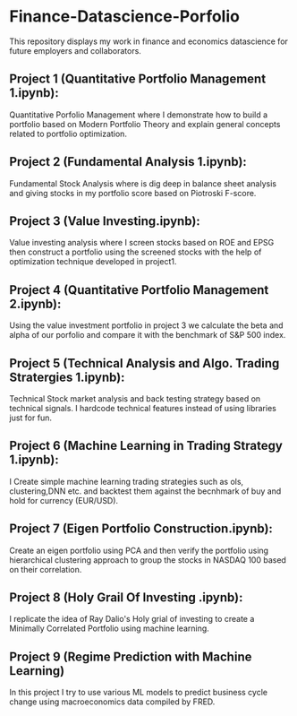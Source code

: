 # Finance-Datascience-Porfolio
This repository displays my work in finance and economics datascience for future employers and collaborators.

## Project 1 (Quantitative Portfolio Management 1.ipynb): 
Quantitative Porfolio Management where I demonstrate how to build a portfolio based on Modern Portfolio Theory and explain general concepts related to portfolio optimization.

## Project 2 (Fundamental Analysis 1.ipynb):
Fundamental Stock Analysis where is dig deep in balance sheet analysis and giving stocks in my portfolio score based on Piotroski F-score. 

## Project 3 (Value Investing.ipynb):
Value investing analysis where I screen stocks based on ROE and EPSG then construct a portfolio using the screened stocks with the help of optimization technique developed in project1.

## Project 4 (Quantitative Portfolio Management 2.ipynb):
Using the value investment portfolio in project 3 we calculate the beta and alpha of our porfolio and compare it with the benchmark of S&P 500 index. 

## Project 5 (Technical Analysis and Algo. Trading Stratergies 1.ipynb):
Technical Stock market analysis and back testing strategy based on technical signals. I hardcode technical features instead of using libraries just for fun.

## Project 6 (Machine Learning in Trading Strategy 1.ipynb):
I Create simple machine learning trading strategies such as ols, clustering,DNN etc. and backtest them against the becnhmark of buy and hold for currency (EUR/USD).

## Project 7 (Eigen Portfolio Construction.ipynb):
Create an eigen portfolio using PCA and then verify the portfolio using hierarchical clustering approach to group the stocks in NASDAQ 100 based on their correlation.  

## Project 8 (Holy Grail Of Investing .ipynb):
I replicate the idea of Ray Dalio's Holy grial of investing to create a Minimally Correlated Portfolio using machine learning. 

## Project 9 (Regime Prediction with Machine Learning)
In this project I try to use various ML models to predict business cycle change using macroeconomics data compiled by FRED.
